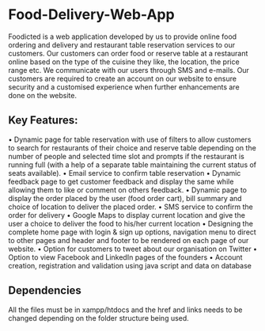 # Food-Delivery-Web-App

Foodicted is a web application developed by us to provide online food ordering and delivery and restaurant table reservation services to our customers. Our customers can order food or reserve table at a restaurant online based on the type of the cuisine they like, the location, the price range etc. We communicate with our users through SMS and e-mails.  Our customers are required to create an account on our website to ensure security and a customised experience when further enhancements are done on the website.

## Key Features:
•	Dynamic page for table reservation  with use of filters to allow customers to search for restaurants of their choice and reserve table depending on the number of people and selected time slot and prompts if the restaurant is running full (with a help of a separate table maintaining the current status of seats available).
•	Email service to confirm table reservation
•	Dynamic feedback page to get customer feedback and display the same while allowing  them to like or comment on others feedback.
•	Dynamic page to display the order placed by the user (food order cart), bill summary and  choice of location to deliver the placed order.
•	SMS service to confirm the order for delivery
•	Google Maps to display current location and give the user a choice to deliver the food to his/her current location
•	Designing the complete home page with login & sign up options, navigation menu to direct to other pages and header and footer to be rendered  on each page of our website. 
•	Option for customers to tweet about our organisation  on Twitter
•	Option to view Facebook and LinkedIn pages of the founders 
•	Account creation, registration and validation using java script and data on database

## Dependencies

All the files must be in xampp/htdocs and the href and links needs to be changed depending on the folder structure being used.
